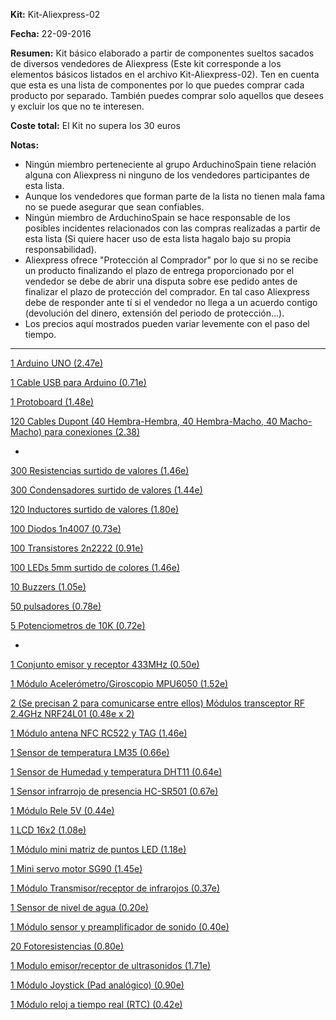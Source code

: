 
**Kit:** Kit-Aliexpress-02


**Fecha:** 22-09-2016



**Resumen:** Kit básico elaborado a partir de componentes sueltos sacados de diversos vendedores de Aliexpress (Este kit corresponde a los elementos básicos listados en el archivo Kit-Aliexpress-02). Ten en cuenta que esta es una lista de componentes por lo que puedes comprar cada producto por separado. También puedes comprar solo aquellos que desees y excluir los que no te interesen.

**Coste total:** El Kit no supera los 30 euros


**Notas:**

  * Ningún miembro perteneciente al grupo ArduchinoSpain tiene relación alguna con Aliexpress ni ninguno de los vendedores participantes de esta lista.
  * Aunque los vendedores que forman parte de la lista no tienen mala fama no se puede asegurar que sean confiables.
  * Ningún miembro de ArduchinoSpain se hace responsable de los posibles incidentes relacionados con las compras realizadas a partir de esta lista (Si quiere hacer uso de esta lista hagalo bajo su propia responsabilidad).
  * Aliexpress ofrece "Protección al Comprador" por lo que si no se recibe un producto finalizando el plazo de entrega proporcionado por el vendedor se debe de abrir una disputa sobre ese pedido antes de finalizar el plazo de protección del comprador. En tal caso Aliexpress debe de responder ante tí si el vendedor no llega a un acuerdo contigo (devolución del dinero, extensión del periodo de protección...).
  * Los precios aquí mostrados pueden variar levemente con el paso del tiempo.

---

[1 Arduino UNO (2.47e)](https://es.aliexpress.com/item/Free-shipping-high-quality-UNO-R3-MEGA328P-CH340G-for-Arduino-Compatible-NO-USB-CABLE/32247080125.html?spm=2114.17010208.99999999.305.ltEcdv)

[1 Cable USB para Arduino (0.71e)](https://es.aliexpress.com/item/usb-cable-for-arduino-with-UNO-R3-ATMEGA328P-PU-ATMEGA8U2-and-Mega-2560-R3-Mega2560-REV3/32624000858.html?spm=2114.17010208.99999999.461.ltEcdv)

[1 Protoboard (1.48e)](https://es.aliexpress.com/item/SHIPPING-1pcs-Breadboard-830-Point-PCB-Board-MB-102-MB102-Test-Develop-DIY-kit-nodemcu-raspberri/32647846491.html?spm=2114.17010208.99999999.445.ltEcdv)

[120 Cables Dupont (40 Hembra-Hembra, 40 Hembra-Macho, 40 Macho-Macho) para conexiones (2.38)](https://es.aliexpress.com/item/Free-shipping-Dupont-line-120pcs-20cm-male-to-male-male-to-female-and-female-to-female/32246786433.html?spm=2114.17010208.99999999.290.ltEcdv)

-

[300 Resistencias surtido de valores (1.46e)](https://es.aliexpress.com/item/1Pack-300Pcs-10-1M-Ohm-1-4w-Resistance-1-Metal-Film-Resistor-Resistance-Assortment-Kit-Set/32505894332.html?spm=2114.17010208.99999999.396.ltEcdv)

[300 Condensadores surtido de valores (1.44e)](https://es.aliexpress.com/item/Ceramic-capacitor-2PF-0-1UF-30-valuesX10pcs-300pcs-Electronic-Components-Package-ceramic-capacitor-Assorted-Kit/972757083.html?spm=2114.17010208.99999999.317.ltEcdv)

[120 Inductores surtido de valores (1.80e)](https://es.aliexpress.com/item/color-ring-inductor-assortment-Free-shiiping-0307-1-4W-Inductors-1UH-1MH-12valuesX10pcs-120pcs-Inductors-Assorted/32659330381.html?spm=2114.17010208.99999999.311.ltEcdv)

[100 Diodos 1n4007 (0.73e)](https://es.aliexpress.com/item/Free-Shipping-100pcs-lot-2-0USD-1N4007-1A-1000V-Rectifier-Diode-wholesale-Current-Stock-long-term/32247116271.html?spm=2114.17010208.99999999.284.ltEcdv)

[100 Transistores 2n2222 (0.91e)](https://es.aliexpress.com/item/2n2222-to-92-small-power-triode/1206409208.html?spm=2114.17010208.99999999.420.ltEcdv)

[100 LEDs 5mm surtido de colores (1.46e)](https://es.aliexpress.com/item/100pcs-5mm-LED-diode-Light-Assorted-Kit-DIY-LEDs-Set-White-Yellow-Red-Green-Blue-electronic/32618633084.html?spm=2114.17010208.99999999.414.ltEcdv)

[10 Buzzers (1.05e)](https://es.aliexpress.com/item/5PCS-Lot-Passive-Buzzer-AC-12MM-8-5MM-12085-16R-Resistance-3V-5V-9V-12V-In/32503620431.html?spm=2114.17010208.99999999.411.ltEcdv)

[50 pulsadores (0.78e)](https://es.aliexpress.com/item/50pcs-lot-6x6x8MM-4PIN-G93-Tactile-Tact-Push-Button-Micro-Switch-Direct-Self-Reset-DIP-Top/32668577723.html?spm=2114.17010208.99999999.439.ltEcdv)

[5 Potenciometros de 10K (0.72e)](https://es.aliexpress.com/item/5-pcs-10K-3362-Potentiometer-103-Potentiometer-Adjustable-Resistance-Best-Sales/32428178783.html?spm=2114.17010208.99999999.266.ltEcdv)

-

[1 Conjunto emisor y receptor 433MHz (0.50e)](https://es.aliexpress.com/item/Free-Shopping-433M-315M-2pair-4PCS-superregenerative-module-wireless-transmitter-module-RF-wireless-receiver-module/32248447888.html?spm=2114.17010208.99999999.278.ltEcdv)

[1 Módulo Acelerómetro/Giroscopio MPU6050 (1.52e)](https://es.aliexpress.com/item/MPU-6050-3-Axis-gyroscope-acce-lerometer-module-3V-5V-compatible-For-Arduino/2035920870.html?spm=2114.17010208.99999999.335.ltEcdv)

[2 (Se precisan 2 para comunicarse entre ellos) Módulos transceptor RF 2.4GHz NRF24L01 (0.48e x 2)](https://es.aliexpress.com/item/NRF24L01-NRF24L01-Wireless-Module-2-4G-Wireless-Communication-Module-Upgrade-Module/32649820125.html?spm=2114.17010208.99999999.341.ltEcdv)

[1 Módulo antena NFC RC522 y TAG (1.46e)](https://es.aliexpress.com/item/1PCS-LOT-RFID-module-RC522-Kits-S50-13-56-Mhz-6cm-With-Tags-SPI-Write-Read/32248716249.html?spm=2114.17010208.99999999.296.ltEcdv)

[1 Sensor de temperatura LM35 (0.66e)](https://es.aliexpress.com/item/Precision-Centigrade-Temperature-Sensors-LM35-LM35DZ-TO92-TO-92/32692568096.html?spm=2114.17010208.99999999.354.ltEcdv)

[1 Sensor de Humedad y temperatura DHT11 (0.64e)](https://es.aliexpress.com/item/Free-Shipping-10pcs-lot-DHT11-DHT-11-DIP-4-Digital-Temperature-And-Humidity-Sensor-100-New/32246798214.html?spm=2114.17010208.99999999.281.ltEcdv)

[1 Sensor infrarrojo de presencia HC-SR501 (0.67e)](https://es.aliexpress.com/item/Free-Shipping-HC-SR501-Adjust-Infrared-IR-Pyroelectric-Infrared-PIR-module-Motion-Sensor-Detector-Module-We/32519303005.html?spm=2114.17010208.99999999.369.ltEcdv)

[1 Módulo Rele 5V (0.44e)](https://es.aliexpress.com/item/Free-Shipping-5pcs-lot-1-Channel-Isolated-5V-Relay-Module-Coupling-For-Arduino-PIC-AVR-DSP/32246609435.html?spm=2114.17010208.99999999.287.ltEcdv)

[1 LCD 16x2 (1.08e)](https://es.aliexpress.com/item/Free-shipping-5PCS-LCD-1602-blue-screen-Character-LCD-Display-Module-Blue-Blacklight-New-16X2-New/32247140042.html?spm=2114.17010208.99999999.299.ltEcdv)

[1 Módulo mini matriz de puntos LED (1.18e)](https://es.aliexpress.com/item/MAX7219-dot-matrix-module-microcontroller-module-control-module-display-module-finished-goods/32549945485.html?spm=2114.17010208.99999999.351.ltEcdv)

[1 Mini servo motor SG90 (1.45e)](https://es.aliexpress.com/item/SG90-9g-Mini-Micro-Servo-For-RC-Helicopter-Model-Airplanes-Mini-Steering-Gear-Micro-Servo/32668267602.html?spm=2114.17010208.99999999.375.ltEcdv)

[1 Módulo Transmisor/receptor de infrarojos (0.37e)](https://es.aliexpress.com/item/Free-shipping-IR-Infrared-Obstacle-Avoidance-Sensor-Module-for-Arduino-Smart-Car-Robot-3-wire-Reflective/32321972583.html?spm=2114.17010208.99999999.381.ltEcdv)

[1 Sensor de nivel de agua (0.20e)](https://es.aliexpress.com/item/1PCS-LOT-Water-Level-Sensor-Water-Sensor-for-For-ARDUINO-water-droplet-detection-depth/1172925169.html?spm=2114.17010208.99999999.387.ltEcdv)

[1 Módulo sensor y preamplificador de sonido (0.40e)](https://es.aliexpress.com/item/Wholesale-Sound-Detection-Sensor-Module-Sound-Sensor-Intelligent-Vehicle-For-Arduino/32596616827.html?spm=2114.17010208.99999999.402.ltEcdv)

[20 Fotoresistencias (0.80e)](https://es.aliexpress.com/item/20pcs-5mm-Photoconductive-Resistance-5516-Light-Dependent-Resistor-LDR-Photoresistor-Photoelectric-Switch-Photodetector-Pack/32619571753.html?spm=2114.17010208.99999999.426.ltEcdv)

[1 Modulo emisor/receptor de ultrasonidos (1.71e)](https://es.aliexpress.com/item/HY-SRF05-Ultrasonic-Distance-Module-Sensor-for-Arduino-UNO-R3-MEGA2560-Free-Shipping/32378664917.html?spm=2114.17010208.99999999.473.ltEcdv)

[1 Módulo Joystick (Pad analógico) (0.90e)](https://es.aliexpress.com/item/joystich-Module-for-Arduino-UNO/32400709457.html?spm=2114.17010208.99999999.500.ltEcdv)

[1 Módulo reloj a tiempo real (RTC) (0.42e)](https://es.aliexpress.com/item/Hot-Sale-Smart-Electronics-Integrated-Circuit-DS1302-Real-Time-Clock-Module-for-arduino-Development-Board-Diy/32316287195.html?spm=2114.17010208.99999999.506.ltEcdv)
